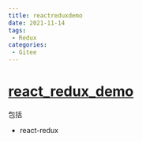 ```yaml
---
title: reactreduxdemo
date: 2021-11-14
tags:
 - Redux
categories:
 - Gitee
---
```


# [react_redux_demo](https://gitee.com/garvinew/react_redux_demo)
包括
- react-redux

